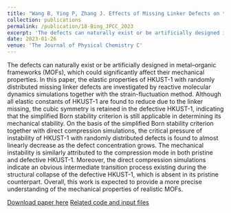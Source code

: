 ```yaml
---
title: "Wang B, Ying P, Zhang J. Effects of Missing Linker Defects on the Elastic Properties and Mechanical Stability of the Metal–Organic Framework HKUST-1[J]. The Journal of Physical Chemistry C, 2023."
collection: publications
permalink: /publication/18-Bing_JPCC_2023
excerpt: 'The defects can naturally exist or be artificially designed in metal–organic frameworks (MOFs), which could significantly affect their mechanical properties. In this paper, the elastic properties of HKUST-1 with randomly distributed missing linker defects are investigated by reactive molecular dynamics simulations together with the strain-fluctuation method.'
date: 2023-01-26
venue: 'The Journal of Physical Chemistry C'
---
```

The defects can naturally exist or be artificially designed in metal–organic frameworks (MOFs), which could significantly affect their mechanical properties. In this paper, the elastic properties of HKUST-1 with randomly distributed missing linker defects are investigated by reactive molecular dynamics simulations together with the strain-fluctuation method. Although all elastic constants of HKUST-1 are found to reduce due to the linker missing, the cubic symmetry is retained in the defective HKUST-1, indicating that the simplified Born stability criterion is still applicable in determining its mechanical stability. On the basis of the simplified Born stability criterion together with direct compression simulations, the critical pressure of instability of HKUST-1 with randomly distributed defects is found to almost linearly decrease as the defect concentration grows. The mechanical instability is similarly attributed to the compression mode in both pristine and defective HKUST-1. Moreover, the direct compression simulations indicate an obvious intermediate transition process existing during the structural collapse of the defective HKUST-1, which is absent in its pristine counterpart. Overall, this work is expected to provide a more precise understanding of the mechanical properties of realistic MOFs.

[Download paper here](http://hityingph.github.io/files/18-Bing_JPCC_2023.pdf)
[Related code and input files](https://github.com/bing93wang/HKUST-1-defects)
